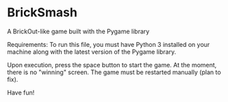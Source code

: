 # BrickSmash
A BrickOut-like game built with the Pygame library


Requirements: 
To run this file, you must have Python 3 installed on your machine along with the latest version of the Pygame library.

Upon execution, press the space button to start the game. At the moment, there is no "winning" screen. The game must be restarted manually (plan to fix).

Have fun!
